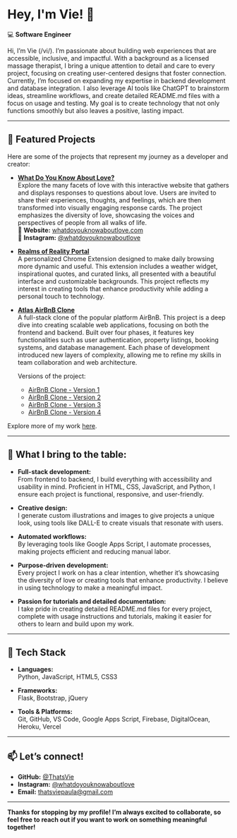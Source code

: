 # Hey, I'm Vie! 👋

💻 **Software Engineer** 

Hi, I’m Vie (/vi/). I’m passionate about building web experiences that are accessible, inclusive, and impactful. With a background as a licensed massage therapist, I bring a unique attention to detail and care to every project, focusing on creating user-centered designs that foster connection. Currently, I’m focused on expanding my expertise in backend development and database integration. I also leverage AI tools like ChatGPT to brainstorm ideas, streamline workflows, and create detailed README.md files with a focus on usage and testing. My goal is to create technology that not only functions smoothly but also leaves a positive, lasting impact.

---

## 🌟 Featured Projects

Here are some of the projects that represent my journey as a developer and creator:

- **[What Do You Know About Love?](https://github.com/ThatsVie/What-do-you-know-about-love)**  
  Explore the many facets of love with this interactive website that gathers and displays responses to questions about love. Users are invited to share their experiences, thoughts, and feelings, which are then transformed into visually engaging response cards. The project emphasizes the diversity of love, showcasing the voices and perspectives of people from all walks of life.  
  🔗 **Website:** [whatdoyouknowaboutlove.com](https://www.whatdoyouknowaboutlove.com)  
  📸 **Instagram:** [@whatdoyouknowaboutlove](https://www.instagram.com/whatdoyouknowaboutlove)

- **[Realms of Reality Portal](https://github.com/ThatsVie/Hacksprint)**  
  A personalized Chrome Extension designed to make daily browsing more dynamic and useful. This extension includes a weather widget, inspirational quotes, and curated links, all presented with a beautiful interface and customizable backgrounds. This project reflects my interest in creating tools that enhance productivity while adding a personal touch to technology.
  
- **[Atlas AirBnB Clone](https://github.com/ThatsVie/atlas-AirBnB_clone_v4)**  
  A full-stack clone of the popular platform AirBnB. This project is a deep dive into creating scalable web applications, focusing on both the frontend and backend. Built over four phases, it features key functionalities such as user authentication, property listings, booking systems, and database management. Each phase of development introduced new layers of complexity, allowing me to refine my skills in team collaboration and web architecture.

  Versions of the project:
  - [AirBnB Clone - Version 1](https://github.com/ThatsVie/atlas-AirBnB_clone)
  - [AirBnB Clone - Version 2](https://github.com/ThatsVie/atlas-AirBnB_clone_v2)
  - [AirBnB Clone - Version 3](https://github.com/ThatsVie/atlas-AirBnB_clone_v3)
  - [AirBnB Clone - Version 4](https://github.com/ThatsVie/atlas-AirBnB_clone_v4)


Explore more of my work [here](https://github.com/ThatsVie?tab=repositories).

---

## 🎨 What I bring to the table:

- **Full-stack development:**  
  From frontend to backend, I build everything with accessibility and usability in mind. Proficient in HTML, CSS, JavaScript, and Python, I ensure each project is functional, responsive, and user-friendly.

- **Creative design:**  
  I generate custom illustrations and images to give projects a unique look, using tools like DALL-E to create visuals that resonate with users.

- **Automated workflows:**  
  By leveraging tools like Google Apps Script, I automate processes, making projects efficient and reducing manual labor.

- **Purpose-driven development:**  
  Every project I work on has a clear intention, whether it’s showcasing the diversity of love or creating tools that enhance productivity. I believe in using technology to make a meaningful impact.

- **Passion for tutorials and detailed documentation:**  
  I take pride in creating detailed README.md files for every project, complete with usage instructions and tutorials, making it easier for others to learn and build upon my work.

---

## 🚀 Tech Stack

- **Languages:**  
  Python, JavaScript, HTML5, CSS3

- **Frameworks:**  
  Flask, Bootstrap, jQuery

- **Tools & Platforms:**  
  Git, GitHub, VS Code, Google Apps Script, Firebase, DigitalOcean, Heroku, Vercel

---

## 📫 Let’s connect!

- **GitHub:** [@ThatsVie](https://github.com/ThatsVie)  
- **Instagram:** [@whatdoyouknowaboutlove](https://www.instagram.com/whatdoyouknowaboutlove)  
- **Email:** thatsviepaula@gmail.com


---

**Thanks for stopping by my profile! I’m always excited to collaborate, so feel free to reach out if you want to work on something meaningful together!**
